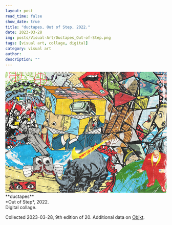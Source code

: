 ```yaml
---
layout: post
read_time: false
show_date: true
title: "ductapes, Out of Step, 2022."
date: 2023-03-28
img: posts/Visual-Art/Ductapes_Out-of-Step.png
tags: [visual art, collage, digital]
category: visual art
author: 
description: ""
---
```


<img src='./assets/img/posts/Visual-Art/Ductapes_Out-of-Step.png'>

<br>
**ductapes**
<br>*Out of Step*, 2022.
<br>Digital collage.

 <div class="page-separator"></div>

Collected 2023-03-28, 9th edition of 20. Additional data on [Objkt](https://objkt.com/tokens/hicetnunc/626887).
